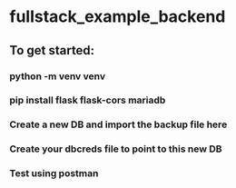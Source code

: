 # fullstack_example_backend

## To get started:
### python -m venv venv
### pip install flask flask-cors mariadb
### Create a new DB and import the backup file here
### Create your dbcreds file to point to this new DB
### Test using postman